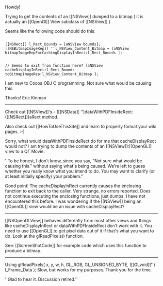 Howdy!

Trying to get the contents of an [[NSView]] dumped to a bitmap ( it is actually an [[OpenGl]] View subclass of [[NSView]] ).

Seems like the following code should do this:

<code>
[[NSRect]] l_Rect_Bounds = [aNSView bounds];
[[NSBitmapImageRep]] ''l_NSView_Content_Bitmap = [aNSView bitmapImageRepForCachingDisplayInRect:l_Rect_Bounds ];

// Seems to exit from function here?
[aNSView cacheDisplayInRect:l_Rect_Bounds toBitmapImageRep:l_NSView_Content_Bitmap ];
</code>

I am new to Cocoa OBJ C programming. Not sure what would be causing this.

Thanks!
Eric Kinman

----

Check out [[NSView]]'s - ([[NSData]] '')dataWithPDFInsideRect:([[NSRect]])aRect method. 

Also check out [[HowToUseThisSite]] and learn to properly format your wiki pages. :-)



Sorry, what would dataWithPDFInsideRect do for me that cacheDisplayRect would not? I am trying to dump the contents of an [[NSView]]:[[OpenGL]] view to a QT Movie.

''To be honest, I don't know, since you say, "Not sure what would be causing this." without saying what's being caused. We're left to guess whether you really know what you intend to do. You may want to clarify (or at least initially specify) your problem.''

Good point! The cacheDisplayInRect currently causes the enclosing function to exit back to the caller. Very strange, no errors reported. Does not continue executing the enclosing functions, just dumps. I have not encountered this before. I was wondering if the [[NSView]] being an [[OpenGL]] view would be an issue with cacheDisplayRect?

----

[[NSOpenGLView]] behaves differently from most other views and things like cacheDisplayInRect or dataWithPDFInsideRect don't work with it. You need to use [[OpenGL]] to get pixel data out of it if that's what you want to do. Look at the glReadPixels() function.

See: [[ScreenShotCode]] for example code which uses this function to produce a bitmap.

----

Using glReadPixels( x, y, w, h, GL_RGB, GL_UNSIGNED_BYTE, ([[GLvoid]]'') l_Frame_Data ); Slow, but works for my purposes. Thank you for the time.

''Glad to hear it. Discussion retired.''